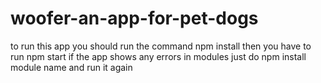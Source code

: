 # woofer-an-app-for-pet-dogs
to run this app you should run the command npm install
then you have to run npm start
if the app shows any errors in modules just do npm install module name and run it again
